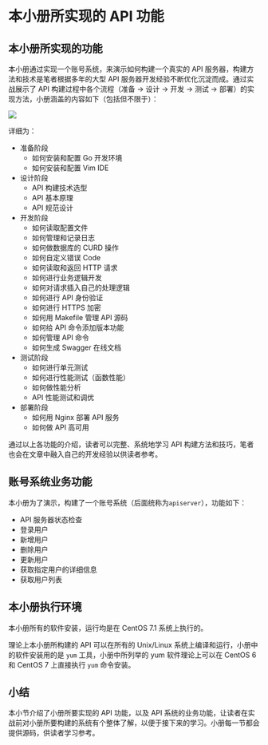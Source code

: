 
# 本小册所实现的 API 功能

## 本小册所实现的功能

本小册通过实现一个账号系统，来演示如何构建一个真实的 API 服务器，构建方法和技术是笔者根据多年的大型 API 服务器开发经验不断优化沉淀而成。通过实战展示了 API 构建过程中各个流程（准备 -> 设计 -> 开发 -> 测试 -> 部署）的实现方法，小册涵盖的内容如下（包括但不限于）：

![](https://user-gold-cdn.xitu.io/2018/6/7/163d80b52d60ef11?w=1938&h=1292&f=png&s=202203)

详细为：

+ 准备阶段
	+ 如何安装和配置 Go 开发环境
	+ 如何安装和配置 Vim IDE
+ 设计阶段
	+ API 构建技术选型
	+ API 基本原理
	+ API 规范设计
+ 开发阶段
	+ 如何读取配置文件
	+ 如何管理和记录日志
	+ 如何做数据库的 CURD 操作
	+ 如何自定义错误 Code
	+ 如何读取和返回 HTTP 请求
	+ 如何进行业务逻辑开发
	+ 如何对请求插入自己的处理逻辑
	+ 如何进行 API 身份验证
	+ 如何进行 HTTPS 加密
	+ 如何用 Makefile 管理 API 源码
	+ 如何给 API 命令添加版本功能
	+ 如何管理 API 命令
	+ 如何生成 Swagger 在线文档
+ 测试阶段
	+ 如何进行单元测试
	+ 如何进行性能测试（函数性能）
	+ 如何做性能分析
	+ API 性能测试和调优
+ 部署阶段
	+ 如何用 Nginx 部署 API 服务
	+ 如何做 API 高可用

通过以上各功能的介绍，读者可以完整、系统地学习 API 构建方法和技巧，笔者也会在文章中融入自己的开发经验以供读者参考。

## 账号系统业务功能

本小册为了演示，构建了一个账号系统（后面统称为`apiserver`），功能如下：

+ API 服务器状态检查
+ 登录用户
+ 新增用户
+ 删除用户
+ 更新用户
+ 获取指定用户的详细信息
+ 获取用户列表

## 本小册执行环境

本小册所有的软件安装，运行均是在 CentOS 7.1 系统上执行的。

理论上本小册所构建的 API 可以在所有的 Unix/Linux 系统上编译和运行，小册中的软件安装用的是 `yum` 工具，小册中所列举的 yum 软件理论上可以在 CentOS 6 和 CentOS 7 上直接执行 `yum` 命令安装。

## 小结

本小节介绍了小册所要实现的 API 功能，以及 API 系统的业务功能，让读者在实战前对小册所要构建的系统有个整体了解，以便于接下来的学习。小册每一节都会提供源码，供读者学习参考。